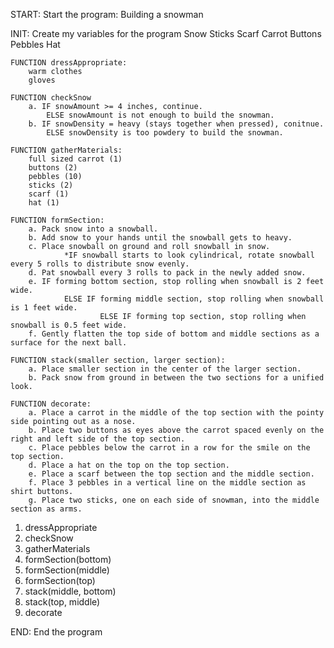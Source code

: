 START: Start the program: Building a snowman

INIT: Create my variables for the program
Snow
Sticks
Scarf
Carrot
Buttons
Pebbles
Hat

    FUNCTION dressAppropriate:
        warm clothes
        gloves
        
    FUNCTION checkSnow
        a. IF snowAmount >= 4 inches, continue.
            ELSE snowAmount is not enough to build the snowman.
        b. IF snowDensity = heavy (stays together when pressed), conitnue.
            ELSE snowDensity is too powdery to build the snowman. 

    FUNCTION gatherMaterials: 
        full sized carrot (1)
        buttons (2)
        pebbles (10)
        sticks (2)
        scarf (1)
        hat (1)

    FUNCTION formSection:
        a. Pack snow into a snowball.
        b. Add snow to your hands until the snowball gets to heavy.
        c. Place snowball on ground and roll snowball in snow.
                *IF snowball starts to look cylindrical, rotate snowball every 5 rolls to distribute snow evenly.
        d. Pat snowball every 3 rolls to pack in the newly added snow.
        e. IF forming bottom section, stop rolling when snowball is 2 feet wide.
                ELSE IF forming middle section, stop rolling when snowball is 1 feet wide.
                        ELSE IF forming top section, stop rolling when snowball is 0.5 feet wide.
        f. Gently flatten the top side of bottom and middle sections as a surface for the next ball.
       
    FUNCTION stack(smaller section, larger section): 
        a. Place smaller section in the center of the larger section.
        b. Pack snow from ground in between the two sections for a unified look.

    FUNCTION decorate:
        a. Place a carrot in the middle of the top section with the pointy side pointing out as a nose.
        b. Place two buttons as eyes above the carrot spaced evenly on the right and left side of the top section.
        c. Place pebbles below the carrot in a row for the smile on the top section.
        d. Place a hat on the top on the top section.
        e. Place a scarf between the top section and the middle section.
        f. Place 3 pebbles in a vertical line on the middle section as shirt buttons.
        g. Place two sticks, one on each side of snowman, into the middle section as arms. 

1. dressAppropriate
2. checkSnow
3. gatherMaterials
4. formSection(bottom)
5. formSection(middle)
6. formSection(top)
7. stack(middle, bottom)
8. stack(top, middle)
9. decorate



END: End the program
